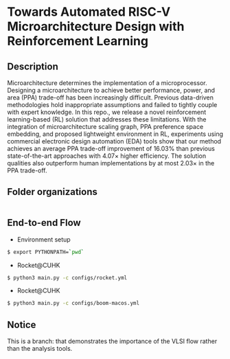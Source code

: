 # Towards Automated RISC-V Microarchitecture Design with Reinforcement Learning

## Description

Microarchitecture determines the implementation of a microprocessor.
Designing a microarchitecture to achieve better performance, power, and area (PPA) trade-off has been increasingly difficult.
Previous data-driven methodologies hold inappropriate assumptions and failed to tightly couple with expert knowledge.
In this repo., we release a novel reinforcement learning-based (RL) solution that addresses these limitations.
With the integration of microarchitecture scaling graph, PPA preference space embedding, and proposed lightweight environment in RL, experiments using commercial electronic design automation (EDA) tools show that our method achieves an average PPA trade-off improvement of 16.03% than previous state-of-the-art approaches with 4.07× higher efficiency.
The solution qualities also outperform human implementations by at most 2.03× in the PPA trade-off.


## Folder organizations

```bash
```

## End-to-end Flow
- Environment setup
```bash
$ export PYTHONPATH=`pwd`
```

- Rocket@CUHK
```bash
$ python3 main.py -c configs/rocket.yml
```
- Rocket@CUHK
```bash
$ python3 main.py -c configs/boom-macos.yml
```

## Notice

This is a branch: that demonstrates the importance of the VLSI flow rather than the analysis tools.
